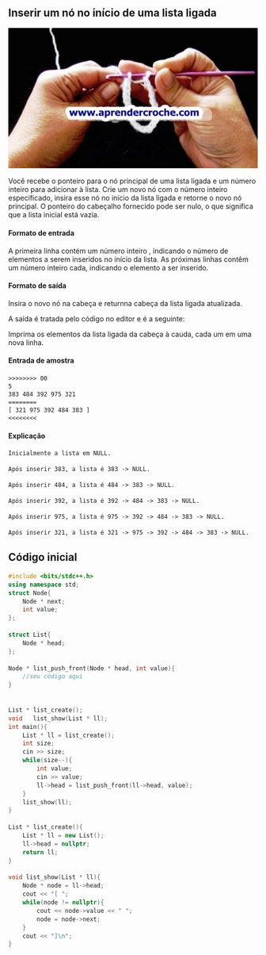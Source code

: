 ## Inserir um nó no início de uma lista ligada

![](__capa.jpg)

Você recebe o ponteiro para o nó principal de uma lista ligada e um número inteiro para adicionar à lista. Crie um novo nó com o número inteiro especificado, insira esse nó no início da lista ligada e retorne o novo nó principal. O ponteiro do cabeçalho fornecido pode ser nulo, o que significa que a lista inicial está vazia.

#### Formato de entrada

A primeira linha contém um número inteiro , indicando o número de elementos a serem inseridos no início da lista. As próximas linhas contêm um número inteiro cada, indicando o elemento a ser inserido.

#### Formato de saída

Insira o novo nó na cabeça e returnna cabeça da lista ligada atualizada.

A saída é tratada pelo código no editor e é a seguinte:

Imprima os elementos da lista ligada da cabeça à cauda, cada um em uma nova linha.

#### Entrada de amostra

```
>>>>>>>> 00
5
383 484 392 975 321
========
[ 321 975 392 484 383 ]
<<<<<<<<
```

#### Explicação

```
Inicialmente a lista em NULL.

Após inserir 383, a lista é 383 -> NULL.

Após inserir 484, a lista é 484 -> 383 -> NULL.

Após inserir 392, a lista é 392 -> 484 -> 383 -> NULL.

Após inserir 975, a lista é 975 -> 392 -> 484 -> 383 -> NULL.

Após inserir 321, a lista é 321 -> 975 -> 392 -> 484 -> 383 -> NULL.

```

## Código inicial

```cpp
#include <bits/stdc++.h>
using namespace std;
struct Node{
    Node * next;
    int value;
};

struct List{
    Node * head;
};

Node * list_push_front(Node * head, int value){
    //seu código aqui
}


List * list_create();
void   list_show(List * ll);
int main(){
    List * ll = list_create();
    int size;
    cin >> size;
    while(size--){
        int value;
        cin >> value;
        ll->head = list_push_front(ll->head, value);
    }
    list_show(ll);
}

List * list_create(){
    List * ll = new List();
    ll->head = nullptr;
    return ll;
}

void list_show(List * ll){
    Node * node = ll->head;
    cout << "[ ";
    while(node != nullptr){
        cout << node->value << " ";
        node = node->next;
    }
    cout << "]\n";
}
```

